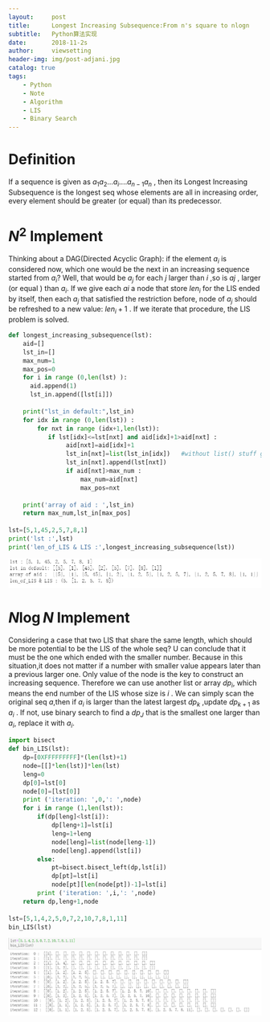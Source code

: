 ```yaml
---
layout:     post
title:      Longest Increasing Subsequence:From n's square to nlogn
subtitle:   Python算法实现
date:       2018-11-2s
author:     viewsetting
header-img: img/post-adjani.jpg
catalog: true
tags:
    - Python
    - Note
    - Algorithm
    - LIS
    - Binary Search
---
```


# Definition

If a sequence is given as $a_1a_2...a_i....a_{n-1}a_n$ , then its Longest Increasing Subsequence is the longest seq whose elements are all in increasing order, every element should be greater (or equal) than its predecessor.

# $N^2$ Implement

Thinking about a DAG(Directed Acyclic Graph): if the element $a_i$ is considered now, which one would be the next in an increasing sequence started from $a_i$? Well, that would be $a_j$ for each $j$  larger than $i$ ,so is $aj$ , larger (or equal ) than $a_i$. If we give each $ai$ a node that store $len_i$ for the LIS ended by itself, then each $a_j$ that satisfied the restriction before, node of $a_j$ should be refreshed to a new value: $len_i +1$ . If we iterate that procedure, the LIS problem is solved.

```python
def longest_increasing_subsequence(lst):
    aid=[]
    lst_in=[]
    max_num=1
    max_pos=0
    for i in range (0,len(lst) ):
      aid.append(1)
      lst_in.append([lst[i]])
        
    print("lst_in default:",lst_in)
    for idx in range (0,len(lst)) :
        for nxt in range (idx+1,len(lst)):
           if lst[idx]<=lst[nxt] and aid[idx]+1>aid[nxt] :
                aid[nxt]=aid[idx]+1
                lst_in[nxt]=list(lst_in[idx])   #without list() stuff gone wild!   
                lst_in[nxt].append(lst[nxt])
                if aid[nxt]>max_num : 
                    max_num=aid[nxt]
                    max_pos=nxt
 
    print('array of aid : ',lst_in)
    return max_num,lst_in[max_pos]

lst=[5,1,45,2,5,7,8,1]
print('lst :',lst)
print('len_of_LIS & LIS :',longest_increasing_subsequence(lst))
```

![](\img\2018-11-02\LIS1.png)

# $N\log N$ Implement

Considering a case that two LIS that share the same length, which should be more potential to be the LIS of the whole seq? U can conclude that it must be the one which ended with the smaller number. Because in this situation,it does not matter if a number with smaller value appears later than a previous larger one. Only value of the node is the key to construct an increasing sequence. Therefore we can use another list or array $dp_i$, which means the end number of the LIS whose size is $i$ . We can simply scan the original seq $a$,then if $a_i$ is larger than the latest largest $dp_k$ ,update $dp_{k+1}$ as $a_i$  . If not, use binary search to find a $dp_J$ that is the smallest one larger than $a_i$, replace it with $a_i$.

```python
import bisect
def bin_LIS(lst):
    dp=[0XFFFFFFFFF]*(len(lst)+1)
    node=[[]*len(lst)]*len(lst)
    leng=0
    dp[0]=lst[0]
    node[0]=[lst[0]]
    print ('iteration: ',0,': ',node)
    for i in range (1,len(lst)):
        if(dp[leng]<lst[i]): 
            dp[leng+1]=lst[i]
            leng=1+leng
            node[leng]=list(node[leng-1])
            node[leng].append(lst[i])
        else:
            pt=bisect.bisect_left(dp,lst[i])
            dp[pt]=lst[i]
            node[pt][len(node[pt])-1]=lst[i]
        print ('iteration: ',i,': ',node)
    return dp,leng+1,node

lst=[5,1,4,2,5,0,7,2,10,7,8,1,11]
bin_LIS(lst)
```

![](\img\2018-11-02\LIS.png)